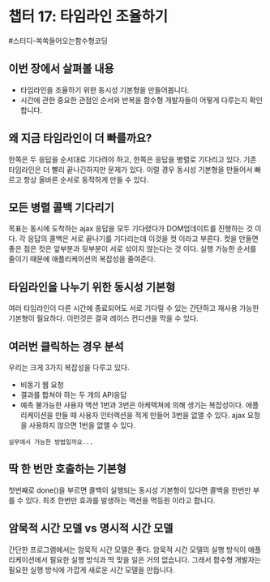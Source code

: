 # 챕터 17: 타임라인 조율하기

#스터디-쏙쏙들어오는함수형코딩

## 이번 장에서 살펴볼 내용

- 타임라인을 조율하기 위한 동시성 기본형을 만들어봅니다.
- 시간에 관한 중요한 관점인 순서와 반복을 함수형 개발자들이 어떻게 다루는지 확인합니다.

## 왜 지금 타임라인이 더 빠를까요?

한쪽은 두 응답을 순서대로 기다려야 하고, 한쪽은 응답을 병렬로 기다리고 있다. 기존 타임라인은 더 빨리 끝나긴하지만 문제가 있다. 이럴 경우 동시성 기본형을 만들어서 빠르고 항상 올바른 순서로 동작하게 만들 수 있다.

## 모든 병렬 콜백 기다리기

목표는 동시에 도착하는 ajax 응답을 모두 기다렸다가 DOM업데이트를 진행하는 것 이다. 각 응답의 콜백은 서로 끝나기를 기다리는데 이것을 컷 이라고 부른다.
컷을 만들면 좋은 점은 컷은 앞부분과 뒷부분이 서로 섞이지 않는다는 것 이다. 실행 가능한 순서를 줄이기 때문에 애플리케이션의 복잡성을 줄여준다.

## 타임라인을 나누기 위한 동시성 기본형

여러 타임라인이 다른 시간에 종료되어도 서로 기다릴 수 있는 간단하고 재사용 가능한 기본형이 필요하다. 이런것은 결국 레이스 컨디션을 막을 수 있다.

## 여러번 클릭하는 경우 분석

우리는 크게 3가지 복잡성을 다루고 있다.

- 비동기 웹 요청
- 결과를 합쳐야 하는 두 개의 API응답
- 예측 불가능한 사용자 액션
  1번과 3번은 아케텍쳐에 의해 생기는 복잡성이다. 애플리케이션을 만들 때 사용자 인터랙션을 적게 만들어 3번을 없앨 수 있다.
  ajax 요청을 사용하지 않으면 1번을 없앨 수 있다.

```
실무에서 가능한 방법일까요...
```

## 딱 한 번만 호출하는 기본형

첫번째로 done()을 부르면 콜백이 실행되는 동시성 기본형이 있다면 콜백을 한번만 부를 수 있다. 최초 한번만 효과를 발생하는 액션을 멱등원 이라고 합니다.

## 암묵적 시간 모델 vs 명시적 시간 모델

간단한 프로그램에서는 암묵적 시간 모델은 좋다. 암묵적 시간 모델의 실행 방식이 애플리케이션에서 필요한 실행 방식과 딱 맞을 일은 거의 없습니다. 그래서 함수형 개발자는 필요한 실행 방식에 가깝게 새로운 시간 모델을 만듭니다.
